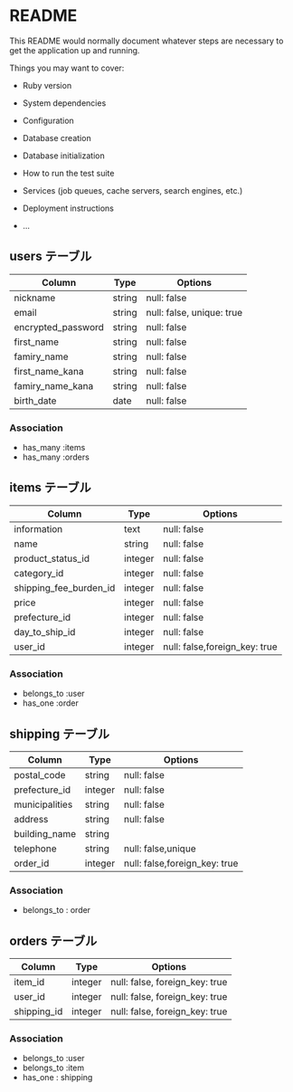 # README

This README would normally document whatever steps are necessary to get the
application up and running.

Things you may want to cover:

* Ruby version

* System dependencies

* Configuration

* Database creation

* Database initialization

* How to run the test suite

* Services (job queues, cache servers, search engines, etc.)

* Deployment instructions

* ...

## users テーブル

| Column                | Type   | Options                  |
| ------------------    | ------ | ------------------------ | 
| nickname              | string | null: false              |
| email                 | string | null: false, unique: true|
| encrypted_password    | string | null: false              |
| first_name            | string | null: false              |
| famiry_name           | string | null: false              |
| first_name_kana       | string | null: false              |
| famiry_name_kana      | string | null: false              |
| birth_date            | date   | null: false              |     
### Association

- has_many :items
- has_many :orders


##  items テーブル

| Column                 | Type    | Options                      |
| -------------------    | ------  | ---------------------------- |
| information            |  text   | null: false                  |
| name                   | string  | null: false                  |
| product_status_id      | integer | null: false                  |
| category_id            | integer | null: false                  |
| shipping_fee_burden_id | integer | null: false                  |
| price                  | integer | null: false                  |
| prefecture_id          | integer | null: false                  |
| day_to_ship_id         | integer | null: false                  |
| user_id                | integer | null: false,foreign_key: true|

### Association
- belongs_to :user
- has_one    :order


## shipping テーブル

| Column              | Type       | Options                        |
| ------------------- | ---------- | ------------------------------ |
| postal_code         | string     | null: false                    |
| prefecture_id       | integer    | null: false                    |
| municipalities      | string     | null: false                    |
| address             | string     | null: false                    |
| building_name       | string     |                                |
| telephone           | string     | null: false,unique             |
| order_id            | integer    | null: false,foreign_key: true  |

### Association

- belongs_to : order

## orders テーブル

| Column                | Type       | Options                        |
| --------------------- | ---------- | ------------------------------ |
| item_id               | integer    | null: false, foreign_key: true |
| user_id               | integer    | null: false, foreign_key: true |
| shipping_id           | integer    | null: false, foreign_key: true |



### Association

- belongs_to :user
- belongs_to :item
- has_one : shipping